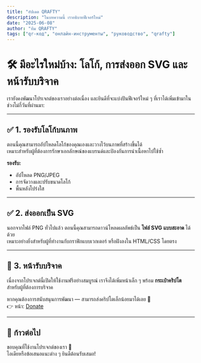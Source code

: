 ```yaml
---
title: "อัปเดต QRAFTY"
description: "ในบทความนี้ เราอธิบายฟีเจอร์ใหม่"
date: "2025-06-08"
author: "ทีม QRAFTY"
tags: ["qr-код", "онлайн-инструменты", "руководство", "qrafty"]
---
```



# 🛠 มีอะไรใหม่บ้าง: โลโก้, การส่งออก SVG และหน้ารับบริจาค

เรายังคงพัฒนาโปรเจกต์ของเราอย่างต่อเนื่อง และยินดีที่จะแบ่งปันฟีเจอร์ใหม่ ๆ ที่เราได้เพิ่มเข้ามาในช่วงไม่กี่วันที่ผ่านมา:

---

## ✅ 1. รองรับโลโก้บนภาพ

ตอนนี้คุณสามารถอัปโหลดโลโก้ของคุณเองและวางไว้บนภาพที่สร้างขึ้นได้  
เหมาะสำหรับผู้ที่ต้องการรักษาเอกลักษณ์ของแบรนด์และป้องกันการนำเนื้อหาไปใช้ซ้ำ

**รองรับ:**
- อัปโหลด PNG/JPEG
- การจัดวางและปรับขนาดโลโก้
- พื้นหลังโปร่งใส

---

## ✅ 2. ส่งออกเป็น SVG

นอกจากไฟล์ PNG ทั่วไปแล้ว ตอนนี้คุณสามารถดาวน์โหลดผลลัพธ์เป็น **ไฟล์ SVG แบบสะอาด** ได้ด้วย  
เหมาะอย่างยิ่งสำหรับผู้ที่ทำงานกับกราฟิกแบบเวกเตอร์ หรือฝังลงใน HTML/CSS โดยตรง

---

## 💸 3. หน้ารับบริจาค

เนื่องจากโปรเจกต์นี้เปิดให้ใช้งานฟรีอย่างสมบูรณ์ เราจึงได้เพิ่มหน้าเล็ก ๆ พร้อม **กระเป๋าคริปโต** สำหรับผู้ที่ต้องการบริจาค

หากคุณต้องการสนับสนุนการพัฒนา — สามารถส่งคริปโตเล็กน้อยมาได้เลย 💙  
👉 หน้า: [Donate](https://qrafty.cutbg.org/en/donate)

---

## 🏁 ก้าวต่อไป

ขอบคุณที่ใช้งานโปรเจกต์ของเรา 🙌  
ไอเดียหรือข้อเสนอแนะต่าง ๆ ยินดีต้อนรับเสมอ!
